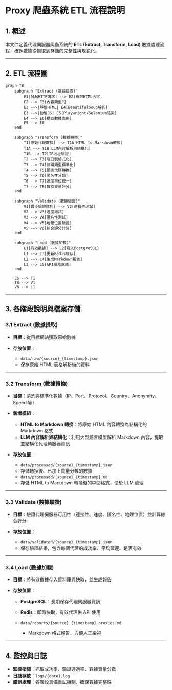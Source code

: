 # **Proxy 爬蟲系統 ETL 流程說明**

## **1\. 概述**

本文件定義代理伺服器爬蟲系統的 **ETL (Extract, Transform, Load)** 數據處理流程，確保數據從抓取到存儲的完整性與規範化。

---

## **2\. ETL 流程圖**

```mermaid
graph TB
    subgraph "Extract (數據提取)"
        E1[發起HTTP請求] --> E2[獲取HTML內容]
        E2 --> E3{內容類型?}
        E3 -->|靜態HTML| E4[BeautifulSoup解析]
        E3 -->|動態JS| E5[Playwright/Selenium渲染]
        E4 --> E6[提取數據表格]
        E5 --> E6
    end

    subgraph "Transform (數據轉換)"
        T1[原始代理數據] --> T1A[HTML to Markdown轉換]
        T1A --> T1B[LLM內容解析與結構化]
        T1B --> T2[IP地址驗證]
        T2 --> T3[端口號格式化]
        T3 --> T4[協議類型標準化]
        T4 --> T5[國家代碼轉換]
        T5 --> T6[匿名性分類]
        T6 --> T7[速度單位統一]
        T7 --> T8[數據質量評分]
    end

    subgraph "Validate (數據驗證)"
        V1[異步驗證隊列] --> V2[連接性測試]
        V2 --> V3[速度測試]
        V3 --> V4[匿名性測試]
        V4 --> V5[地理位置驗證]
        V5 --> V6[綜合評分計算]
    end

    subgraph "Load (數據加載)"
        L1[有效數據] --> L2[寫入PostgreSQL]
        L1 --> L3[更新Redis緩存]
        L2 --> L4[生成Markdown報告]
        L3 --> L5[API服務就緒]
    end

    E6 --> T1
    T8 --> V1
    V6 --> L1
```

---

## **3\. 各階段說明與檔案存儲**

### **3.1 Extract (數據提取)**

* **目標**：從目標網站獲取原始數據
* **存放位置**：

  * `data/raw/{source}_{timestamp}.json`
  * 保存原始 HTML 表格解析後的資料

---

### **3.2 Transform (數據轉換)**

* **目標**：清洗與標準化數據（IP、Port、Protocol、Country、Anonymity、Speed 等）
* **新增模組**：
  * **HTML to Markdown 轉換**：將原始 HTML 內容轉換為結構化的 Markdown 格式
  * **LLM 內容解析與結構化**：利用大型語言模型解析 Markdown 內容，提取並結構化代理伺服器資訊
* **存放位置**：

  * `data/processed/{source}_{timestamp}.json`
  * 存儲轉換後、已加上質量分數的數據
  * `data/processed/{source}_{timestamp}.md`
  * 存儲 HTML to Markdown 轉換後的中間格式，便於 LLM 處理

---

### **3.3 Validate (數據驗證)**

* **目標**：驗證代理伺服器可用性（連接性、速度、匿名性、地理位置）並計算綜合評分
* **存放位置**：

  * `data/validated/{source}_{timestamp}.json`
  * 保存驗證結果，包含每個代理的成功率、平均延遲、是否有效

---

### **3.4 Load (數據加載)**

* **目標**：將有效數據存入資料庫與快取，並生成報告
* **存放位置**：

  * **PostgreSQL**：長期保存代理伺服器資訊
  * **Redis**：即時快取，有效代理供 API 使用
  * `data/reports/{source}_{timestamp}_proxies.md`

    * Markdown 格式報告，方便人工檢視

---

## **4\. 監控與日誌**

* **監控指標**：抓取成功率、驗證通過率、數據質量分數
* **日誌存放**：`logs/{date}.log`
* **錯誤處理**：各階段具備重試機制，確保數據完整性
